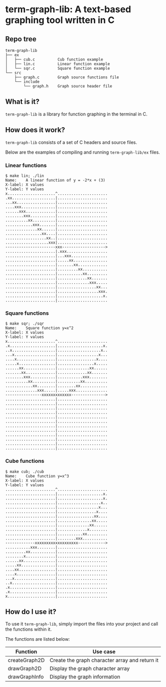 # term-graph-lib: A text-based graphing tool written in C

## Repo tree

```
term-graph-lib
├── ex
│   ├── cub.c          Cub function example
│   ├── lin.c          Linear function example
│   └── sqr.c          Square function example
└── src
    ├── graph.c        Graph source functions file
    └── include
        └── graph.h    Graph source header file
```

## What is it?

`term-graph-lib` is a library for function graphing in the terminal in C.

## How does it work?

`term-graph-lib` consists of a set of C headers and source files.

Below are the examples of compiling and running `term-graph-lib/ex` files.

### Linear functions

```
$ make lin; ./lin
Name:    A linear function of y = -2*x + (3)
X-label: X values
Y-label: Y values
x.....................^......................
.xx...................|......................
...xx.................|......................
....xxx...............|......................
......xxx.............|......................
........xxx...........|......................
..........xx..........|......................
............xxx.......|......................
..............xx......|......................
................xx....|......................
..................xx..|......................
...................xxx|......................
----------------------xxx------------------->
......................|.xxx..................
......................|...xxx................
......................|.....xx...............
......................|.......xx.............
......................|.........xx...........
......................|...........xx.........
......................|.............xx.......
......................|..............xxx.....
......................|.................xx...
......................|..................xxx.
......................|....................x.
......................|......................
```

### Square functions

```
$ make sqr; ./sqr
Name:    Square function y=x^2
X-label: X values
Y-label: Y values
x.....................^......................
.x....................|....................x.
..x...................|...................x..
...x..................|..................x...
....x.................|.................x....
.....x................|................x.....
......xx..............|..............xx......
.......xx.............|.............xx.......
........xxx...........|...........xxx........
..........xx..........|..........xx..........
............xx........|........xx............
..............xxx.....|.....xxx..............
----------------xxxxxxxxxxxxx--------------->
......................|......................
......................|......................
......................|......................
......................|......................
......................|......................
......................|......................
......................|......................
......................|......................
......................|......................
......................|......................
......................|......................
......................|......................
```

### Cube functions

```
$ make cub; ./cub
Name:    Cube function y=x^3
X-label: X values
Y-label: Y values
......................^......................
......................|....................x.
......................|....................x.
......................|...................x..
......................|..................x...
......................|.................x....
......................|................xx....
......................|...............xx.....
......................|..............xx......
......................|.............x........
......................|...........xx.........
......................|........xxx...........
-------------xxxxxxxxxxxxxxxxxxx------------>
...........xxx........|......................
.........xx...........|......................
........x.............|......................
......xx..............|......................
.....xx...............|......................
....xx................|......................
....x.................|......................
...x..................|......................
..x...................|......................
.x....................|......................
.x....................|......................
x.....................|......................
```

## How do I use it?

To use it `term-graph-lib`, simply import the files into your project and call the functions within it.

The functions are listed below:

| Function      | Use case                                       |
| ------------- | ---------------------------------------------- |
| createGraph2D | Create the graph character array and return it |
| drawGraph2D   | Display the graph character array              |
| drawGraphInfo | Display the graph information                  |
